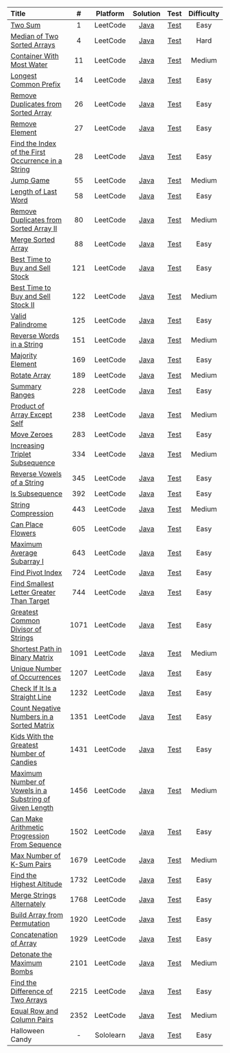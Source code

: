 | Title | # | Platform | Solution | Test | Difficulty |
| :---- |:-:| :------: | :------: | :--: | :--------: |
| [Two Sum](https://leetcode.com/problems/two-sum/) | 1 | LeetCode | [Java](./src/main/java/leetcode/TwoSum.java) | [Test](./src/test/java/leetcode/TwoSumTest.java) | Easy |
| [Median of Two Sorted Arrays](https://leetcode.com/problems/median-of-two-sorted-arrays/) | 4 | LeetCode | [Java](./src/main/java/leetcode/MedianOfTwoSortedArrays.java) | [Test](./src/test/java/leetcode/MedianOfTwoSortedArraysTest.java) | Hard |
| [Container With Most Water](https://leetcode.com/problems/container-with-most-water/) | 11 | LeetCode | [Java](./src/main/java/leetcode/ContainerWithMostWater.java) | [Test](./src/test/java/leetcode/ContainerWithMostWaterTest.java) | Medium |
| [Longest Common Prefix](https://leetcode.com/problems/longest-common-prefix/) | 14 | LeetCode | [Java](./src/main/java/leetcode/LongestCommonPrefix.java) | [Test](./src/test/java/leetcode/LongestCommonPrefixTest.java) | Easy |
| [Remove Duplicates from Sorted Array](https://leetcode.com/problems/remove-duplicates-from-sorted-array/) | 26 | LeetCode | [Java](./src/main/java/leetcode/RemoveDuplicatesFromSortedArray.java) | [Test](./src/test/java/leetcode/RemoveDuplicatesFromSortedArrayTest.java) | Easy |
| [Remove Element](https://leetcode.com/problems/remove-element/) | 27 | LeetCode | [Java](./src/main/java/leetcode/RemoveElement.java) | [Test](./src/test/java/leetcode/RemoveElementTest.java) | Easy |
| [Find the Index of the First Occurrence in a String](https://leetcode.com/problems/find-the-index-of-the-first-occurrence-in-a-string/) | 28 | LeetCode | [Java](./src/main/java/leetcode/FindTheIndexOfTheFirstOccurrenceInString.java) | [Test](./src/test/java/leetcode/FindTheIndexOfTheFirstOccurrenceInStringTest.java) | Easy |
| [Jump Game](https://leetcode.com/problems/jump-game/) | 55 | LeetCode | [Java](./src/main/java/leetcode/JumpGame.java) | [Test](./src/test/java/leetcode/JumpGameTest.java) | Medium |
| [Length of Last Word](https://leetcode.com/problems/length-of-last-word/) | 58 | LeetCode | [Java](./src/main/java/leetcode/LengthOfLastWord.java) | [Test](./src/test/java/leetcode/LengthOfLastWordTest.java) | Easy |
| [Remove Duplicates from Sorted Array II](https://leetcode.com/problems/remove-duplicates-from-sorted-array-ii/) | 80 | LeetCode | [Java](./src/main/java/leetcode/RemoveDuplicatesFromSortedArrayII.java) | [Test](./src/test/java/leetcode/RemoveDuplicatesFromSortedArrayIITest.java) | Medium |
| [Merge Sorted Array](https://leetcode.com/problems/merge-sorted-array/) | 88 | LeetCode | [Java](./src/main/java/leetcode/MergeSortedArray.java) | [Test](./src/test/java/leetcode/MergeSortedArrayTest.java) | Easy |
| [Best Time to Buy and Sell Stock](https://leetcode.com/problems/best-time-to-buy-and-sell-stock/) | 121 | LeetCode | [Java](./src/main/java/leetcode/BestTimeToBuyAndSellStock.java) | [Test](./src/test/java/leetcode/BestTimeToBuyAndSellStockTest.java) | Easy |
| [Best Time to Buy and Sell Stock II](https://leetcode.com/problems/best-time-to-buy-and-sell-stock-ii/) | 122 | LeetCode | [Java](./src/main/java/leetcode/BestTimeToBuyAndSellStockII.java) | [Test](./src/test/java/leetcode/BestTimeToBuyAndSellStockIITest.java) | Medium |
| [Valid Palindrome](https://leetcode.com/problems/valid-palindrome/) | 125 | LeetCode | [Java](./src/main/java/leetcode/ValidPalindrome.java) | [Test](./src/test/java/leetcode/ValidPalindromeTest.java) | Easy |
| [Reverse Words in a String](https://leetcode.com/problems/reverse-words-in-a-string/) | 151 | LeetCode | [Java](./src/main/java/leetcode/ReverseWordsInAString.java) | [Test](./src/test/java/leetcode/ReverseWordsInAStringTest.java) | Medium |
| [Majority Element](https://leetcode.com/problems/majority-element/) | 169 | LeetCode | [Java](./src/main/java/leetcode/MajorityElement.java) | [Test](./src/test/java/leetcode/MajorityElementTest.java) | Easy |
| [Rotate Array](https://leetcode.com/problems/rotate-array/) | 189 | LeetCode | [Java](./src/main/java/leetcode/RotateArray.java) | [Test](./src/test/java/leetcode/RotateArrayTest.java) | Medium |
| [Summary Ranges](https://leetcode.com/problems/summary-ranges) | 228 | LeetCode | [Java](./src/main/java/leetcode/SummaryRanges.java) | [Test](./src/test/java/leetcode/SummaryRangesTest.java) | Easy |
| [Product of Array Except Self](https://leetcode.com/problems/product-of-array-except-self/) | 238 | LeetCode | [Java](./src/main/java/leetcode/ProductOfArrayExceptSelf.java) | [Test](./src/test/java/leetcode/ProductOfArrayExceptSelfTest.java) | Medium |
| [Move Zeroes](https://leetcode.com/problems/move-zeroes/) | 283 | LeetCode | [Java](./src/main/java/leetcode/MoveZeroes.java) | [Test](./src/test/java/leetcode/MoveZeroesTest.java) | Easy |
| [Increasing Triplet Subsequence](https://leetcode.com/problems/increasing-triplet-subsequence/) | 334 | LeetCode | [Java](./src/main/java/leetcode/IncreasingTripletSubsequence.java) | [Test](./src/test/java/leetcode/IncreasingTripletSubsequenceTest.java) | Medium |
| [Reverse Vowels of a String](https://leetcode.com/problems/reverse-vowels-of-a-string/) | 345 | LeetCode | [Java](./src/main/java/leetcode/ReverseVowelsOfAString.java) | [Test](./src/test/java/leetcode/ReverseVowelsOfAStringTest.java) | Easy |
| [Is Subsequence](https://leetcode.com/problems/is-subsequence/) | 392 | LeetCode | [Java](./src/main/java/leetcode/IsSubsequence.java) | [Test](./src/test/java/leetcode/IsSubsequenceTest.java) | Easy |
| [String Compression](https://leetcode.com/problems/string-compression/) | 443 | LeetCode | [Java](./src/main/java/leetcode/StringCompression.java) | [Test](./src/test/java/leetcode/StringCompressionTest.java) | Medium |
| [Can Place Flowers](https://leetcode.com/problems/can-place-flowers/) | 605 | LeetCode | [Java](./src/main/java/leetcode/CanPlaceFlowers.java) | [Test](./src/test/java/leetcode/CanPlaceFlowersTest.java) | Easy |
| [Maximum Average Subarray I](https://leetcode.com/problems/maximum-average-subarray-i/) | 643 | LeetCode | [Java](./src/main/java/leetcode/MaximumAverageSubarrayI.java) | [Test](./src/test/java/leetcode/MaximumAverageSubarrayITest.java) | Easy |
| [Find Pivot Index](https://leetcode.com/problems/find-pivot-index/) | 724 | LeetCode | [Java](./src/main/java/leetcode/FindPivotIndex.java) | [Test](./src/test/java/leetcode/FindPivotIndexTest.java) | Easy |
| [Find Smallest Letter Greater Than Target](https://leetcode.com/problems/find-smallest-letter-greater-than-target/) | 744 | LeetCode | [Java](./src/main/java/leetcode/FindSmallestLetterGreaterThanTarget.java) | [Test](./src/test/java/leetcode/FindSmallestLetterGreaterThanTargetTest.java) | Easy |
| [Greatest Common Divisor of Strings](https://leetcode.com/problems/greatest-common-divisor-of-strings/) | 1071 | LeetCode | [Java](./src/main/java/leetcode/GreatestCommonDivisorOfStrings.java) | [Test](./src/test/java/leetcode/GreatestCommonDivisorOfStringsTest.java) | Easy |
| [Shortest Path in Binary Matrix](https://leetcode.com/problems/shortest-path-in-binary-matrix/) | 1091 | LeetCode | [Java](./src/main/java/leetcode/ShortestPathInBinaryMatrix.java) | [Test](./src/test/java/leetcode/ShortestPathInBinaryMatrixTest.java) | Medium |
| [Unique Number of Occurrences](https://leetcode.com/problems/unique-number-of-occurrences/) | 1207 | LeetCode | [Java](./src/main/java/leetcode/UniqueNumberOfOccurrences.java) | [Test](./src/test/java/leetcode/UniqueNumberOfOccurrencesTest.java) | Easy |
| [Check If It Is a Straight Line](https://leetcode.com/problems/check-if-it-is-a-straight-line/) | 1232 | LeetCode | [Java](./src/main/java/leetcode/CheckIfItIsAStraightLine.java) | [Test](./src/test/java/leetcode/CheckIfItIsAStraightLineTest.java) | Easy |
| [Count Negative Numbers in a Sorted Matrix](https://leetcode.com/problems/count-negative-numbers-in-a-sorted-matrix/) | 1351 | LeetCode | [Java](./src/main/java/leetcode/CountNegativeNumbersInSortedMatrix.java) | [Test](./src/test/java/leetcode/CountNegativeNumbersInSortedMatrixTest.java) | Easy |
| [Kids With the Greatest Number of Candies](https://leetcode.com/problems/kids-with-the-greatest-number-of-candies/) | 1431 | LeetCode | [Java](./src/main/java/leetcode/KidsWithTheGreatestNumberOfCandies.java) | [Test](./src/test/java/leetcode/KidsWithTheGreatestNumberOfCandiesTest.java) | Easy |
| [Maximum Number of Vowels in a Substring of Given Length](https://leetcode.com/problems/maximum-number-of-vowels-in-a-substring-of-given-length/) | 1456 | LeetCode | [Java](./src/main/java/leetcode/MaximumNumberOfVowelsInSubstringOfGivenLength.java) | [Test](./src/test/java/leetcode/MaximumNumberOfVowelsInSubstringOfGivenLengthTest.java) | Medium |
| [Can Make Arithmetic Progression From Sequence](https://leetcode.com/problems/can-make-arithmetic-progression-from-sequence/) | 1502 | LeetCode | [Java](./src/main/java/leetcode/CanMakeArithmeticProgressionFromSequence.java) | [Test](./src/test/java/leetcode/CanMakeArithmeticProgressionFromSequenceTest.java) | Easy |
| [Max Number of K-Sum Pairs](https://leetcode.com/problems/max-number-of-k-sum-pairs/) | 1679 | LeetCode | [Java](./src/main/java/leetcode/MaxNumberOfKSumPairs.java) | [Test](./src/test/java/leetcode/MaxNumberOfKSumPairsTest.java) | Medium |
| [Find the Highest Altitude](https://leetcode.com/problems/find-the-highest-altitude/) | 1732 | LeetCode | [Java](./src/main/java/leetcode/FindTheHighestAltitude.java) | [Test](./src/test/java/leetcode/FindTheHighestAltitudeTest.java) | Easy |
| [Merge Strings Alternately](https://leetcode.com/problems/merge-strings-alternately/) | 1768 | LeetCode | [Java](./src/main/java/leetcode/MergeStringsAlternately.java) | [Test](./src/test/java/leetcode/MergeStringsAlternatelyTest.java) | Easy |
| [Build Array from Permutation](https://leetcode.com/problems/build-array-from-permutation/) | 1920 | LeetCode | [Java](./src/main/java/leetcode/BuildArrayFromPermutation.java) | [Test](./src/test/java/leetcode/BuildArrayFromPermutationTest.java) | Easy |
| [Concatenation of Array](https://leetcode.com/problems/concatenation-of-array/) | 1929 | LeetCode | [Java](./src/main/java/leetcode/ConcatenationOfArray.java) | [Test](./src/test/java/leetcode/ConcatenationOfArrayTest.java) | Easy |
| [Detonate the Maximum Bombs](https://leetcode.com/problems/detonate-the-maximum-bombs/) | 2101 | LeetCode | [Java](./src/main/java/leetcode/DetonateTheMaximumBombs.java) | [Test](./src/test/java/leetcode/DetonateTheMaximumBombsTest.java) | Medium |
| [Find the Difference of Two Arrays](https://leetcode.com/problems/find-the-difference-of-two-arrays/) | 2215 | LeetCode | [Java](./src/main/java/leetcode/FindTheDifferenceOfTwoArrays.java) | [Test](./src/test/java/leetcode/FindTheDifferenceOfTwoArraysTest.java) | Easy |
| [Equal Row and Column Pairs](https://leetcode.com/problems/equal-row-and-column-pairs) | 2352 | LeetCode | [Java](./src/main/java/leetcode/EqualRowAndColumnPairs.java) | [Test](./src/test/java/leetcode/EqualRowAndColumnPairsTest.java) | Medium |
| Halloween Candy | - | Sololearn | [Java](./src/main/java/sololearn/HalloweenCandy.java) | [Test](./src/test/java/sololearn/HalloweenCandyTest.java) | Easy |


<!---
  | []() |  | LeetCode | [Java](./src/main/java/leetcode/) | [Test](./src/test/java/leetcode/) |  |
-->
